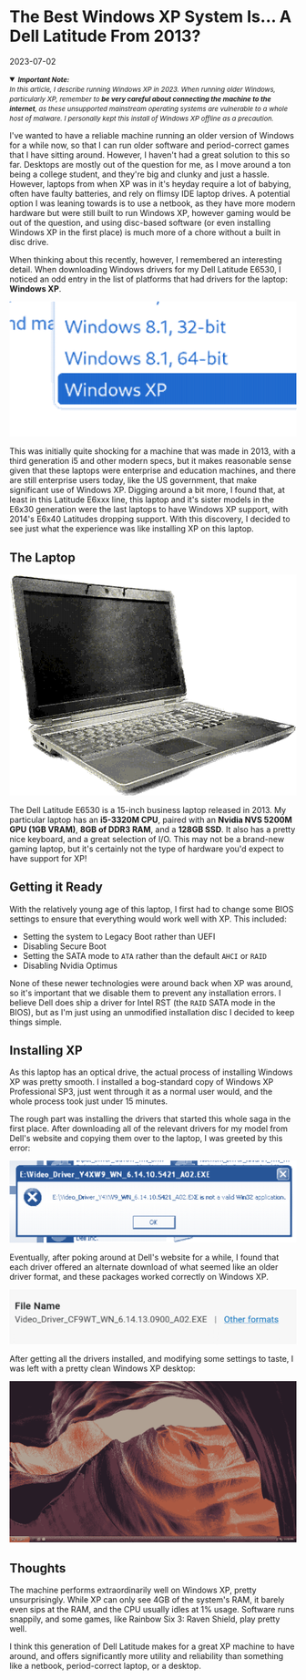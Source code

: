 # The Best Windows XP System Is... A Dell Latitude From 2013?

2023-07-02

<details open>
    <summary><small><i><b>Important Note:</b></i></small></summary>
    <small><i>In this article, I describe running Windows XP in 2023. When running older Windows, particularly XP, remember to <b>be very careful about connecting the machine to the internet</b>, as these unsupported mainstream operating systems are vulnerable to a whole host of malware. I personally kept this install of Windows XP offline as a precaution.</i></small>
</details>

I've wanted to have a reliable machine running an older version of Windows for a while now, so that I can run older software and period-correct games that I have sitting around. However, I haven't had a great solution to this so far. Desktops are mostly out of the question for me, as I move around a ton being a college student, and they're big and clunky and just a hassle. However, laptops from when XP was in it's heyday require a lot of babying, often have faulty batteries, and rely on flimsy IDE laptop drives. A potential option I was leaning towards is to use a netbook, as they have more modern hardware but were still built to run Windows XP, however gaming would be out of the question, and using disc-based software (or even installing Windows XP in the first place) is much more of a chore without a built in disc drive.

When thinking about this recently, however, I remembered an interesting detail. When downloading Windows drivers for my Dell Latitude E6530, I noticed an odd entry in the list of platforms that had drivers for the laptop: **Windows XP**.

![Pictured is a drop-down menu with the option "Windows XP" highlighted](../public/images/dell-latitude-windows-xp/dropdown.png)

This was initially quite shocking for a machine that was made in 2013, with a third generation i5 and other modern specs, but it makes reasonable sense given that these laptops were enterprise and education machines, and there are still enterprise users today, like the US government, that make significant use of Windows XP. Digging around a bit more, I found that, at least in this Latitude E6xxx line, this laptop and it's sister models in the E6x30 generation were the last laptops to have Windows XP support, with 2014's E6x40 Latitudes dropping support. With this discovery, I decided to see just what the experience was like installing XP on this laptop.

## The Laptop

![Pictured is a black and gray 15-inch laptop opened, facing diagonally away from the camera](../public/images/dell-latitude-windows-xp/laptop.png)

The Dell Latitude E6530 is a 15-inch business laptop released in 2013. My particular laptop has an **i5-3320M CPU**, paired with an **Nvidia NVS 5200M GPU (1GB VRAM)**, **8GB of DDR3 RAM**, and a **128GB SSD**. It also has a pretty nice keyboard, and a great selection of I/O. This may not be a brand-new gaming laptop, but it's certainly not the type of hardware you'd expect to have support for XP!

## Getting it Ready

With the relatively young age of this laptop, I first had to change some BIOS settings to ensure that everything would work well with XP. This included:

* Setting the system to Legacy Boot rather than UEFI
* Disabling Secure Boot
* Setting the SATA mode to `ATA` rather than the default `AHCI` or `RAID`
* Disabling Nvidia Optimus

None of these newer technologies were around back when XP was around, so it's important that we disable them to prevent any installation errors. I believe Dell does ship a driver for Intel RST (the `RAID` SATA mode in the BIOS), but as I'm just using an unmodified installation disc I decided to keep things simple.

## Installing XP

As this laptop has an optical drive, the actual process of installing Windows XP was pretty smooth. I installed a bog-standard copy of Windows XP Professional SP3, just went through it as a normal user would, and the whole process took just under 15 minutes.

The rough part was installing the drivers that started this whole saga in the first place. After downloading all of the relevant drivers for my model from Dell's website and copying them over to the laptop, I was greeted by this error:

![Pictured is a Windows XP error message, indicating that the driver program "is not a valid WIN32 application"](../public/images/dell-latitude-windows-xp/error.png)

Eventually, after poking around at Dell's website for a while, I found that each driver offered an alternate download of what seemed like an older driver format, and these packages worked correctly on Windows XP.

![Pictured is a button on Dell's website offering "other formats" for a driver download](../public/images/dell-latitude-windows-xp/other-formats.png)

After getting all the drivers installed, and modifying some settings to taste, I was left with a pretty clean Windows XP desktop:

![Pictured is a clean Windows XP desktop, with a black and orange theme](../public/images/dell-latitude-windows-xp/desktop.png)

## Thoughts

The machine performs extraordinarily well on Windows XP, pretty unsurprisingly. While XP can only see 4GB of the system's RAM, it barely even sips at the RAM, and the CPU usually idles at 1% usage. Software runs snappily, and some games, like Rainbow Six 3: Raven Shield, play pretty well.

I think this generation of Dell Latitude makes for a great XP machine to have around, and offers significantly more utility and reliability than something like a netbook, period-correct laptop, or a desktop.
